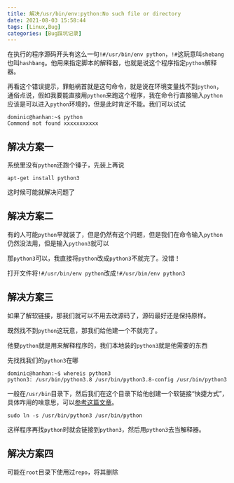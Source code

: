 ```yaml
---
title: 解决/usr/bin/env:python:No such file or directory
date: 2021-08-03 15:58:44
tags: [Linux,Bug]
categories: [Bug踩坑记录]
---
```


在执行的程序源码开头有这么一句`!#/usr/bin/env python`，`!#`这玩意叫`shebang`也叫`hashbang`。他用来指定脚本的解释器，也就是说这个程序指定`python`解释器。

再看这个错误提示，罪魁祸首就是这句命令，就是说在环境变量找不到`python`，通俗点说，假如我要能直接用`python`来跑这个程序，我在命令行直接输入`python`应该是可以进入`python`环境的，但是此时肯定不能。我们可以试试
```
dominic@hanhan:~$ python
Commond not found xxxxxxxxxxx
```
## 解决方案一
系统里没有`python`还跑个锤子，先装上再说
```
apt-get install python3
```
这时候可能就解决问题了

## 解决方案二
有的人可能`python`早就装了，但是仍然有这个问题，但是我们在命令输入`python`仍然没法用，但是输入`python3`就可以

那`python3`可以，我直接将`python`改成`python3`不就完了。没错！

打开文件将`!#/usr/bin/env python`改成`!#/usr/bin/env python3`

## 解决方案三
如果了解软链接，那我们就可以不用去改源码了，源码最好还是保持原样。

既然找不到`python`这玩意，那我们给他建一个不就完了。

他要`python`就是用来解释程序的，我们本地装的`python3`就是他需要的东西

先找找我们的`python3`在哪
```
dominic@hanhan:~$ whereis python3
python3: /usr/bin/python3.8 /usr/bin/python3.8-config /usr/bin/python3 
```
一般在`/usr/bin`目录下，然后我们在这个目录下给他创建一个软链接“快捷方式”，具体咋用的啥意思，可以[参考这篇文章](https://dunky-z.github.io/2021/08/03/%E6%AF%8F%E5%A4%A9%E5%AD%A6%E5%91%BD%E4%BB%A4-ln%E8%BD%AF%E7%A1%AC%E9%93%BE%E6%8E%A5/)。
```
sudo ln -s /usr/bin/python3 /usr/bin/python
```
这样程序再找`python`时就会链接到`python3`，然后用`python3`去当解释器。

## 解决方案四
可能在`root`目录下使用过`repo`，将其删除